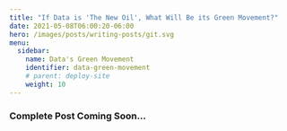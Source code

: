 ```yaml
---
title: "If Data is 'The New Oil', What Will Be its Green Movement?"
date: 2021-05-08T06:00:20-06:00
hero: /images/posts/writing-posts/git.svg
menu:
  sidebar:
    name: Data's Green Movement
    identifier: data-green-movement
    # parent: deploy-site
    weight: 10
---
```

### Complete Post Coming Soon...